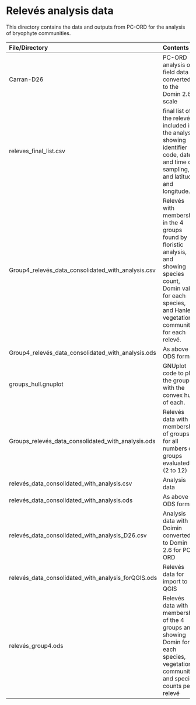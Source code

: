 # Relevés analysis data

This directory contains the data and outputs from PC-ORD for the analysis of bryophyte communities.

|File/Directory|Contents|
|:-------------------|:---------------------------------------------------------------------|
| Carran-D26 | PC-ORD analysis of field data converted to the Domin 2.6 scale |
| releves_final_list.csv | final list of the relevés included in the analysis, showing identifier code, date and time of sampling, and latitude and longitude. |
| Group4_relevés_data_consolidated_with_analysis.csv | Relevés with membership in the 4 groups found by floristic analysis, and showing species count, Domin value for each species, and Hanley vegetation community for each relevé. |
| Group4_relevés_data_consolidated_with_analysis.ods | As above in ODS format. |
| groups_hull.gnuplot | GNUplot code to plot the groups with the convex hull of each. |
| Groups_relevés_data_consolidated_with_analysis.ods | Relevés data with membership of groups for all numbers of groups evaluated (2 to 12) |
| relevés_data_consolidated_with_analysis.csv | Analysis data |
| relevés_data_consolidated_with_analysis.ods | As above in ODS format |
| relevés_data_consolidated_with_analysis_D26.csv | Analysis data with Doimin converted to Domin 2.6 for PC-ORD |
| relevés_data_consolidated_with_analysis_forQGIS.ods | Relevés data for import to QGIS |
| relevés_group4.ods | Relevés data with membership of the 4 groups and showing Domin for each species, vegetation community, and species counts per relevé |
